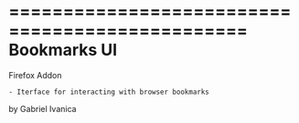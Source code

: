 ================================================
				Bookmarks UI      
================================================

Firefox Addon

	- Iterface for interacting with browser bookmarks


by Gabriel Ivanica

